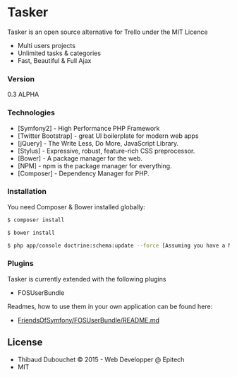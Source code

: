# Tasker

Tasker is an open source alternative for Trello under the MIT Licence

  - Multi users projects
  - Unlimited tasks & categories
  - Fast, Beautiful & Full Ajax

### Version
0.3 ALPHA

### Technologies

* [Symfony2] - High Performance PHP Framework
* [Twitter Bootstrap] - great UI boilerplate for modern web apps
* [jQuery] - The Write Less, Do More, JavaScript Library.
* [Stylus] - Expressive, robust, feature-rich CSS preprocessor.
* [Bower] - A package manager for the web.
* [NPM] - npm is the package manager for everything.
* [Composer] - Dependency Manager for PHP.

### Installation

You need Composer & Bower installed globally:

```sh
$ composer install
```

```sh
$ bower install
```

```sh
$ php app/console doctrine:schema:update --force [Assuming you have a MySQL database called "symfony" !]
```

### Plugins

Tasker is currently extended with the following plugins

* FOSUserBundle

Readmes, how to use them in your own application can be found here:

* [FriendsOfSymfony/FOSUserBundle/README.md](https://github.com/FriendsOfSymfony/FOSUserBundle/blob/master/README.markdown)

License
----
* Thibaud Dubouchet &copy; 2015 - Web Developper @ Epitech
* MIT

